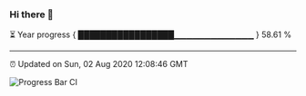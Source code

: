 ### Hi there 👋

⏳ Year progress { █████████████████▁▁▁▁▁▁▁▁▁▁▁▁▁ } 58.61 %

---

⏰ Updated on Sun, 02 Aug 2020 12:08:46 GMT

![Progress Bar CI](https://github.com/liununu/liununu/workflows/Progress%20Bar%20CI/badge.svg)
